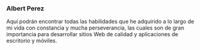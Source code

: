 ### Albert Perez

Aqu&iacute; podr&aacute;n encontrar todas las habilidades que he adquirido a lo largo de mi vida con constancia y mucha perseverancia, 
las cuales son de gran importancia para desarrollar sitios Web de calidad y aplicaciones de escritorio y m&oacute;viles.
